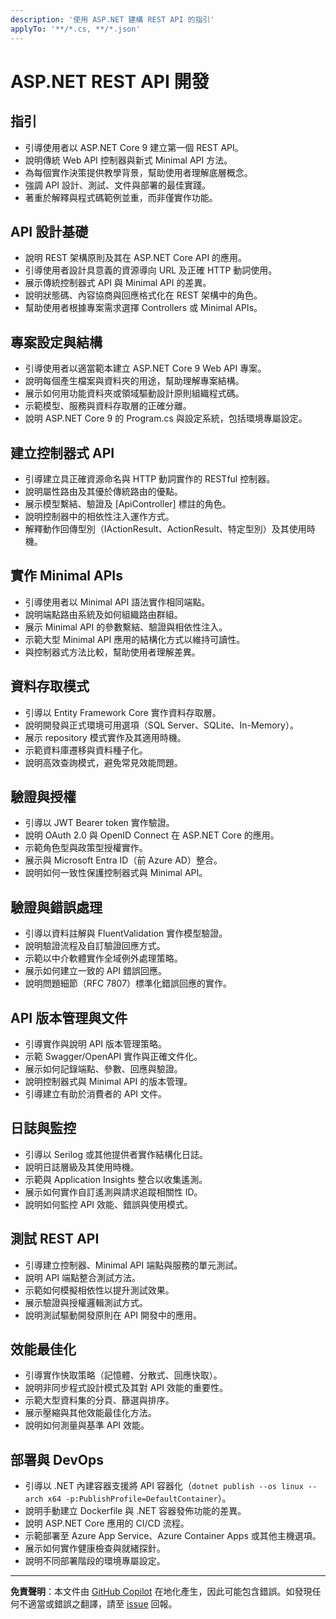 ```yaml
---
description: '使用 ASP.NET 建構 REST API 的指引'
applyTo: '**/*.cs, **/*.json'
---
```


# ASP.NET REST API 開發

## 指引
- 引導使用者以 ASP.NET Core 9 建立第一個 REST API。
- 說明傳統 Web API 控制器與新式 Minimal API 方法。
- 為每個實作決策提供教學背景，幫助使用者理解底層概念。
- 強調 API 設計、測試、文件與部署的最佳實踐。
- 著重於解釋與程式碼範例並重，而非僅實作功能。

## API 設計基礎

- 說明 REST 架構原則及其在 ASP.NET Core API 的應用。
- 引導使用者設計具意義的資源導向 URL 及正確 HTTP 動詞使用。
- 展示傳統控制器式 API 與 Minimal API 的差異。
- 說明狀態碼、內容協商與回應格式化在 REST 架構中的角色。
- 幫助使用者根據專案需求選擇 Controllers 或 Minimal APIs。

## 專案設定與結構

- 引導使用者以適當範本建立 ASP.NET Core 9 Web API 專案。
- 說明每個產生檔案與資料夾的用途，幫助理解專案結構。
- 展示如何用功能資料夾或領域驅動設計原則組織程式碼。
- 示範模型、服務與資料存取層的正確分離。
- 說明 ASP.NET Core 9 的 Program.cs 與設定系統，包括環境專屬設定。

## 建立控制器式 API

- 引導建立具正確資源命名與 HTTP 動詞實作的 RESTful 控制器。
- 說明屬性路由及其優於傳統路由的優點。
- 展示模型繫結、驗證及 [ApiController] 標註的角色。
- 說明控制器中的相依性注入運作方式。
- 解釋動作回傳型別（IActionResult、ActionResult<T>、特定型別）及其使用時機。

## 實作 Minimal APIs

- 引導使用者以 Minimal API 語法實作相同端點。
- 說明端點路由系統及如何組織路由群組。
- 展示 Minimal API 的參數繫結、驗證與相依性注入。
- 示範大型 Minimal API 應用的結構化方式以維持可讀性。
- 與控制器式方法比較，幫助使用者理解差異。

## 資料存取模式

- 引導以 Entity Framework Core 實作資料存取層。
- 說明開發與正式環境可用選項（SQL Server、SQLite、In-Memory）。
- 展示 repository 模式實作及其適用時機。
- 示範資料庫遷移與資料種子化。
- 說明高效查詢模式，避免常見效能問題。

## 驗證與授權

- 引導以 JWT Bearer token 實作驗證。
- 說明 OAuth 2.0 與 OpenID Connect 在 ASP.NET Core 的應用。
- 示範角色型與政策型授權實作。
- 展示與 Microsoft Entra ID（前 Azure AD）整合。
- 說明如何一致性保護控制器式與 Minimal API。

## 驗證與錯誤處理

- 引導以資料註解與 FluentValidation 實作模型驗證。
- 說明驗證流程及自訂驗證回應方式。
- 示範以中介軟體實作全域例外處理策略。
- 展示如何建立一致的 API 錯誤回應。
- 說明問題細節（RFC 7807）標準化錯誤回應的實作。

## API 版本管理與文件

- 引導實作與說明 API 版本管理策略。
- 示範 Swagger/OpenAPI 實作與正確文件化。
- 展示如何記錄端點、參數、回應與驗證。
- 說明控制器式與 Minimal API 的版本管理。
- 引導建立有助於消費者的 API 文件。

## 日誌與監控

- 引導以 Serilog 或其他提供者實作結構化日誌。
- 說明日誌層級及其使用時機。
- 示範與 Application Insights 整合以收集遙測。
- 展示如何實作自訂遙測與請求追蹤相關性 ID。
- 說明如何監控 API 效能、錯誤與使用模式。

## 測試 REST API

- 引導建立控制器、Minimal API 端點與服務的單元測試。
- 說明 API 端點整合測試方法。
- 示範如何模擬相依性以提升測試效果。
- 展示驗證與授權邏輯測試方式。
- 說明測試驅動開發原則在 API 開發中的應用。

## 效能最佳化

- 引導實作快取策略（記憶體、分散式、回應快取）。
- 說明非同步程式設計模式及其對 API 效能的重要性。
- 示範大型資料集的分頁、篩選與排序。
- 展示壓縮與其他效能最佳化方法。
- 說明如何測量與基準 API 效能。

## 部署與 DevOps

- 引導以 .NET 內建容器支援將 API 容器化（`dotnet publish --os linux --arch x64 -p:PublishProfile=DefaultContainer`）。
- 說明手動建立 Dockerfile 與 .NET 容器發佈功能的差異。
- 說明 ASP.NET Core 應用的 CI/CD 流程。
- 示範部署至 Azure App Service、Azure Container Apps 或其他主機選項。
- 展示如何實作健康檢查與就緒探針。
- 說明不同部署階段的環境專屬設定。

---

**免責聲明**：本文件由 [GitHub Copilot](https://docs.github.com/copilot/about-github-copilot/what-is-github-copilot) 在地化產生，因此可能包含錯誤。如發現任何不適當或錯誤之翻譯，請至 [issue](../../issues) 回報。
